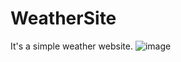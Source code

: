 # WeatherSite
It's a simple weather website.
![image](https://user-images.githubusercontent.com/93362760/143030020-eb146f7e-f4e1-4d5b-a337-115f2d5d16b0.png)

